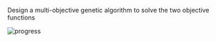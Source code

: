 Design a multi-objective genetic algorithm to solve the two objective functions

![progress](https://user-images.githubusercontent.com/16359318/41195788-53ae5162-6c49-11e8-87fc-527e04820068.gif)

